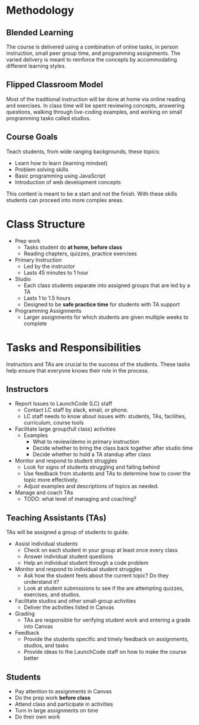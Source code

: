 # Methodology

## Blended Learning
The course is delivered using a combination of online tasks, in person instruction, small peer group time, and programming assignments. The varied delivery is meant to reinforce the concepts by accommodating different learning styles.

## Flipped Classroom Model
Most of the traditional instruction will be done at home via online reading and exercises. In class time will be spent reviewing concepts, answering questions, walking through live-coding examples, and working on small programming tasks called studios.

## Course Goals
Teach students, from wide ranging backgrounds, these topics:
* Learn how to learn (learning mindset)
* Problem solving skills
* Basic programming using JavaScript
* Introduction of web development concepts

This content is meant to be a start and not the finish. With these skills students can proceed into more complex areas.

# Class Structure
* Prep work
  * Tasks student do **at home, before class**
  * Reading chapters, quizzes, practice exercises
* Primary Instruction
  * Led by the instructor
  * Lasts 45 minutes to 1 hour
* Studio
  * Each class students separate into assigned groups that are led by a TA
  * Lasts 1 to 1.5 hours
  * Designed to be **safe practice time** for students with TA support
* Programming Assignments
  * Larger assignments for which students are given multiple weeks to complete

# Tasks and Responsibilities
Instructors and TAs are crucial to the success of the students. These tasks help ensure that everyone knows
their role in the process.

## Instructors
* Report Issues to LaunchCode (LC) staff
  * Contact LC staff by slack, email, or phone.
  * LC staff needs to know about issues with: students, TAs, facilities, curriculum, course tools
* Facilitate large group(full class) activities
  * Examples
    * What to review/demo in primary instruction
    * Decide whether to bring the class back together after studio time
    * Decide whether to hold a TA standup after class
* Monitor and respond to student struggles
  * Look for signs of students struggling and falling behind
  * Use feedback from students and TAs to determine how to cover the topic more effectively.
  * Adjust examples and descriptions of topics as needed.
* Manage and coach TAs
  * TODO: what level of managing and coaching?

## Teaching Assistants (TAs)
TAs will be assigned a group of students to guide.
* Assist individual students
  * Check on each student in your group at least once every class
  * Answer individual student questions
  * Help an individual student through a code problem
* Monitor and respond to individual student struggles
  * Ask how the student feels about the current topic? Do they understand it?
  * Look at student submissions to see if the are attempting quizzes, exercises, and studios.
* Facilitate studios and other small-group activities
  * Deliver the activities listed in Canvas
* Grading
  * TAs are responsible for verifying student work and entering a grade into Canvas
* Feedback
  * Provide the students specific and timely feedback on assignments, studios, and tasks
  * Provide ideas to the LaunchCode staff on how to make the course better

## Students
* Pay attention to assignments in Canvas
* Do the prep work **before class**
* Attend class and participate in activities
* Turn in large assignments on time
* Do their own work
